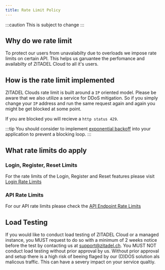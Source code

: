 ```yaml
---
title: Rate Limit Policy
---
```


:::caution
This is subject to change
:::

## Why do we rate limit

To protect our users from unavalabilty due to overloads we impose rate limits on certain API.
This helps us garuantee the perfomance and availabilty of ZITADEL Cloud to all it's users.

## How is the rate limit implemented

ZITADEL Clouds rate limit is built around a `IP` oriented model. Please be aware that we also utilize a service for DDoS mitigation.
So if you simply change your `IP` address and run the same request again and again you might be get blocked at some point.

If you are blocked you will recieve a `http status 429`.

:::tip
You should consider to implement [exponential backoff](https://en.wikipedia.org/wiki/Exponential_backoff) into your application to prevent a blocking loop.
:::

## What rate limits do apply

### Login, Register, Reset Limits

For the rate limits of the Login, Register and Reset features please visit [Login Rate Limits](accounts)

### API Rate Limits

For our API rate limits please check the [API Endpoint Rate Limits](api)

## Load Testing

If you would like to conduct load testing of ZITADEL Cloud or a managed instance, you MUST request to do so with a minimum of 2 weeks notice before the test by contacting us at support@zitadel.ch.
You MUST NOT conduct load testing without prior approval by us. Without prior approval and setup there is a high risk of beeing flaged by our (D)DOS solution als malicous traffic. This can have a severy impact on your service qualtiy.

